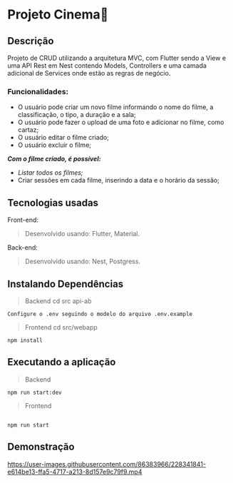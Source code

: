 
# Projeto  Cinema🎥

## Descrição

Projeto de CRUD utilizando a arquitetura MVC, com Flutter sendo a View e uma API Rest em Nest contendo Models, Controllers e uma camada adicional de Services onde estão as regras de negócio.

### Funcionalidades:

-   O usuário pode criar um novo filme informando o nome do filme, a classificação, o tipo, a duração e a sala;
-   O usuário pode fazer o upload de uma foto e adicionar no filme, como cartaz;
-   O usuário editar o filme criado;    
-   O usuário excluir o filme;      

_**Com o filme criado, é possível:**_

-   _Listar todos os filmes;_
-   Criar sessões em cada filme, inserindo a data e o horário da sessão;

## Tecnologias usadas

Front-end:

> Desenvolvido usando: Flutter, Material.

Back-end:

> Desenvolvido usando: Nest, Postgress.


## Instalando Dependências

> Backend cd src api-ab

```npm install
Configure o .env seguindo o modelo do arquivo .env.example

```

> Frontend cd src/webapp

```
npm install

```

## Executando a aplicação

> Backend

```
npm run start:dev

```

> Frontend

```

npm run start

```

## Demonstração

https://user-images.githubusercontent.com/86383966/228341841-e614be13-ffa5-4717-a213-8d157e9c79f9.mp4






